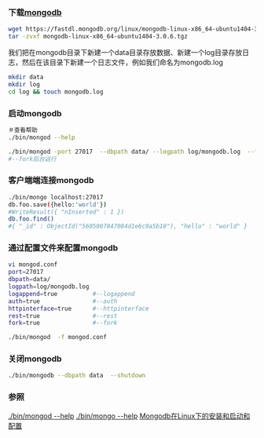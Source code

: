 ### 下载[mongodb](https://www.mongodb.org/)

```bash
wget https://fastdl.mongodb.org/linux/mongodb-linux-x86_64-ubuntu1404-3.0.6.tgz
tar -zvxf mongodb-linux-x86_64-ubuntu1404-3.0.6.tgz
```

我们把在mongodb目录下新建一个data目录存放数据、新建一个log目录存放日志，然后在该目录下新建一个日志文件，例如我们命名为mongodb.log

```bash
mkdir data
mkdir log
cd log && touch mongodb.log
```

### 启动mongodb

```bash
＃查看帮助
./bin/mongod --help

./bin/mongod -port 27017  --dbpath data/ --logpath log/mongodb.log  --fork
#--fork后台运行
```

### 客户端端连接mongodb

```bash
./bin/mongo localhost:27017
db.foo.save({hello:'world'})
#WriteResult({ "nInserted" : 1 })
db.foo.find()
#{ "_id" : ObjectId("5605007847084d1e6c9a5b10"), "hello" : "world" }

```

### 通过配置文件来配置mongodb

```bash
vi mongod.conf
port=27017
dbpath=data/
logpath=log/mongodb.log
logappend=true          #--logappend
auth=true               #--auth
httpinterface=true      #--httpinterface
rest=true               #--rest
fork=true               #--fork
```

```bash
./bin/mongod  -f mongod.conf
```

### 关闭mongodb

```bash
./bin/mongodb --dbpath data  --shutdown
```

### 参照

[./bin/mongod --help](https://docs.mongodb.org/manual/reference/program/mongod/)
[./bin/mongo   --help](https://docs.mongodb.org/manual/reference/program/mongo/)
[Mongodb在Linux下的安装和启动和配置](http://chenzhou123520.iteye.com/blog/1582179)
